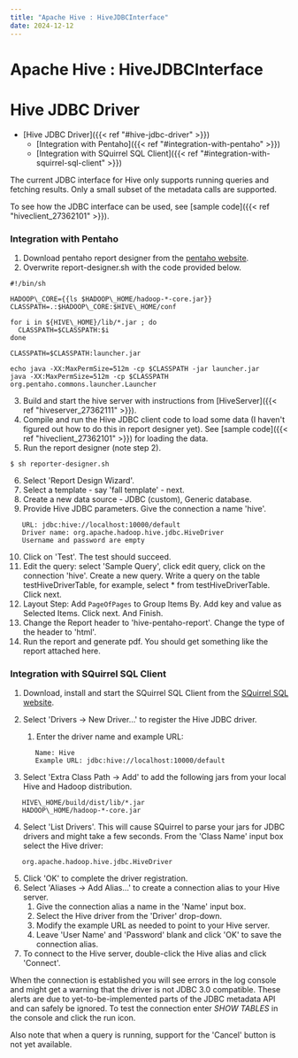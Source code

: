 ```yaml
---
title: "Apache Hive : HiveJDBCInterface"
date: 2024-12-12
---
```










# Apache Hive : HiveJDBCInterface






# Hive JDBC Driver


* [Hive JDBC Driver]({{< ref "#hive-jdbc-driver" >}})
	+ [Integration with Pentaho]({{< ref "#integration-with-pentaho" >}})
	+ [Integration with SQuirrel SQL Client]({{< ref "#integration-with-squirrel-sql-client" >}})




The current JDBC interface for Hive only supports running queries and fetching results. Only a small subset of the metadata calls are supported.

To see how the JDBC interface can be used, see [sample code]({{< ref "hiveclient_27362101" >}}).

### Integration with Pentaho

1. Download pentaho report designer from the [pentaho website](http://sourceforge.net/project/showfiles.php?group_id=140317&package_id=192362).
2. Overwrite report-designer.sh with the code provided below.



```
#!/bin/sh

HADOOP\_CORE={{ls $HADOOP\_HOME/hadoop-*-core.jar}}
CLASSPATH=.:$HADOOP\_CORE:$HIVE\_HOME/conf

for i in ${HIVE\_HOME}/lib/*.jar ; do
  CLASSPATH=$CLASSPATH:$i
done

CLASSPATH=$CLASSPATH:launcher.jar

echo java -XX:MaxPermSize=512m -cp $CLASSPATH -jar launcher.jar
java -XX:MaxPermSize=512m -cp $CLASSPATH org.pentaho.commons.launcher.Launcher

```
3. Build and start the hive server with instructions from [HiveServer]({{< ref "hiveserver_27362111" >}}).
4. Compile and run the Hive JDBC client code to load some data (I haven't figured out how to do this in report designer yet). See [sample code]({{< ref "hiveclient_27362101" >}}) for loading the data.
5. Run the report designer (note step 2).



```
$ sh reporter-designer.sh

```
6. Select 'Report Design Wizard'.
7. Select a template - say 'fall template' - next.
8. Create a new data source - JDBC (custom), Generic database.
9. Provide Hive JDBC parameters. Give the connection a name 'hive'.



```
   URL: jdbc:hive://localhost:10000/default
   Driver name: org.apache.hadoop.hive.jdbc.HiveDriver
   Username and password are empty

```
10. Click on 'Test'. The test should succeed.
11. Edit the query: select 'Sample Query', click edit query, click on the connection 'hive'. Create a new query. Write a query on the table testHiveDriverTable, for example, select * from testHiveDriverTable. Click next.
12. Layout Step: Add `PageOfPages` to Group Items By. Add key and value as Selected Items. Click next. And Finish.
13. Change the Report header to 'hive-pentaho-report'. Change the type of the header to 'html'.
14. Run the report and generate pdf. You should get something like the report attached here.

### Integration with SQuirrel SQL Client

1. Download, install and start the SQuirrel SQL Client from the [SQuirrel SQL website](http://squirrel-sql.sourceforge.net/).
2. Select 'Drivers -> New Driver...' to register the Hive JDBC driver.
	1. Enter the driver name and example URL:
	
	
	
	```
	   Name: Hive
	   Example URL: jdbc:hive://localhost:10000/default
	
	```
3. Select 'Extra Class Path -> Add' to add the following jars from your local Hive and Hadoop distribution.



```
   HIVE\_HOME/build/dist/lib/*.jar
   HADOOP\_HOME/hadoop-*-core.jar
```
4. Select 'List Drivers'. This will cause SQuirrel to parse your jars for JDBC drivers and might take a few seconds. From the 'Class Name' input box select the Hive driver:



```
   org.apache.hadoop.hive.jdbc.HiveDriver
```
5. Click 'OK' to complete the driver registration.
6. Select 'Aliases -> Add Alias...' to create a connection alias to your Hive server.
	1. Give the connection alias a name in the 'Name' input box.
	2. Select the Hive driver from the 'Driver' drop-down.
	3. Modify the example URL as needed to point to your Hive server.
	4. Leave 'User Name' and 'Password' blank and click 'OK' to save the connection alias.
7. To connect to the Hive server, double-click the Hive alias and click 'Connect'.

When the connection is established you will see errors in the log console and might get a warning that the driver is not JDBC 3.0 compatible. These alerts are due to yet-to-be-implemented parts of the JDBC metadata API and can safely be ignored. To test the connection enter *SHOW TABLES* in the console and click the run icon.

Also note that when a query is running, support for the 'Cancel' button is not yet available.



 

 

